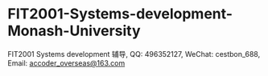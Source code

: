 # FIT2001-Systems-development-Monash-University
FIT2001 Systems development 辅导, QQ: 496352127, WeChat: cestbon_688, Email: accoder_overseas@163.com
